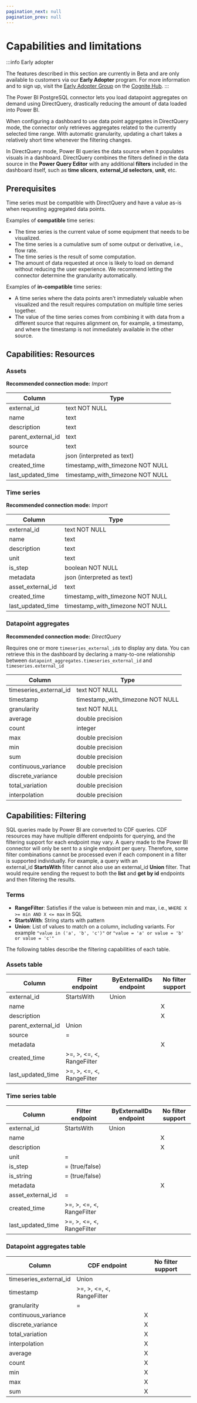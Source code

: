 ```yaml
---
pagination_next: null
pagination_prev: null
---
```


# Capabilities and limitations

:::info Early adopter

The features described in this section are currently in Beta and are only available to customers via our **Early Adopter** program. For more information and to sign up, visit the [Early Adopter Group](https://hub.cognite.com/groups) on the [Cognite Hub](https://hub.cognite.com).
:::

<!-- Notes about contents on this page

1. Reiterate purpose of the connector (DQ/datapoint aggregates)
2. "primary goal is to support aggregates"

3. Assumptions that need to be fulfilled to use aggregates

4. Resources (columns exposed by each resource)

5. Filtering capabilities by resource (and why some things don't work?)

6. Pushdown filter support as table

7. Join queries - We don't support them. Use data modeling to link data instead -->

The Power BI PostgreSQL connector lets you load datapoint aggregates on demand using DirectQuery, drastically reducing the amount of data loaded into Power BI.

When configuring a dashboard to use data point aggregates in DirectQuery mode, the connector only retrieves aggregates related to the currently selected time range. With automatic granularity, updating a chart takes a relatively short time whenever the filtering changes.

In DirectQuery mode, Power BI queries the data source when it populates visuals in a dashboard. DirectQuery combines the filters defined in the data source in the **Power Query Editor** with any additional **filters** included in the dashboard itself, such as **time slicers**, **external_id selectors**, **unit**, etc.

## Prerequisites

<!-- 3. Assumptions that need to be fulfilled to use aggregates -->

<!--
In order for timeseries to provide value in DirectQuery, the "valuable" information must be easily available through the aggregate endpoint itself -->

Time series must be compatible with DirectQuery and have a value as-is when requesting aggregated data points.

Examples of **compatible** time series:

- The time series is the current value of some equipment that needs to be visualized.
- The time series is a cumulative sum of some output or derivative, i.e., flow rate.
- The time series is the result of some computation.
- The amount of data requested at once is likely to load on demand without reducing the user experience. We recommend letting the connector determine the granularity automatically.

Examples of **in-compatible** time series:

- A time series where the data points aren't immediately valuable when visualized and the result requires computation on multiple time series together.
- The value of the time series comes from combining it with data from a different source that requires alignment on, for example, a timestamp, and where the timestamp is not immediately available in the other source.

## Capabilities: Resources

### Assets

**Recommended connection mode:** _Import_

| Column             | Type                             |
| ------------------ | -------------------------------- |
| external_id        | text NOT NULL                    |
| name               | text                             |
| description        | text                             |
| parent_external_id | text                             |
| source             | text                             |
| metadata           | json (interpreted as text)       |
| created_time       | timestamp_with_timezone NOT NULL |
| last_updated_time  | timestamp_with_timezone NOT NULL |

### Time series

**Recommended connection mode:** _Import_

| Column            | Type                             |
| ----------------- | -------------------------------- |
| external_id       | text NOT NULL                    |
| name              | text                             |
| description       | text                             |
| unit              | text                             |
| is_step           | boolean NOT NULL                 |
| metadata          | json (interpreted as text)       |
| asset_external_id | text                             |
| created_time      | timestamp_with_timezone NOT NULL |
| last_updated_time | timestamp_with_timezone NOT NULL |

### Datapoint aggregates

**Recommended connection mode:** _DirectQuery_

Requires one or more `timeseries_external_id`s to display any data. You can retrieve this in the dashboard by declaring a many-to-one relationship between `datapoint_aggregates.timeseries_external_id` and `timeseries.external_id`

| Column                 | Type                             |
| ---------------------- | -------------------------------- |
| timeseries_external_id | text NOT NULL                    |
| timestamp              | timestamp_with_timezone NOT NULL |
| granularity            | text NOT NULL                    |
| average                | double precision                 |
| count                  | integer                          |
| max                    | double precision                 |
| min                    | double precision                 |
| sum                    | double precision                 |
| continuous_variance    | double precision                 |
| discrete_variance      | double precision                 |
| total_variation        | double precision                 |
| interpolation          | double precision                 |

## Capabilities: Filtering

<!--
### Example
- timestamp: (ge/gt/le/lt), IN(start_time, end_time)
- timeseries_external_id:
  - StartsWith: strpos("pattern", 1)
  - IN("a", "b", "c")
  - Union: WHERE tseid = "a" OR tseid = "b" OR tseid = "c"
- granularity
  - single equals expression, we do not support multiple granularities in a single query: WHERE granularity = "1d" -->

SQL queries made by Power BI are converted to CDF queries. CDF resources may have multiple different endpoints for querying, and the filtering support for each endpoint may vary. A query made to the Power BI connector will only be sent to a single endpoint per query. Therefore, some filter combinations cannot be processed even if each component in a filter is supported individually. For example, a query with an external_id **StartsWith** filter cannot also use an external_id **Union** filter. That would require sending the request to both the **list** and **get by id** endpoints and then filtering the results.

### Terms

- **RangeFilter**: Satisfies if the value is between min and max, i.e., `WHERE X >= min AND X <= max` in SQL
- **StartsWith**: String starts with pattern
- **Union**: List of values to match on a column, including variants.
  For example `"value in ('a', 'b', 'c')"` or `"value = 'a' or value = 'b' or value = 'c'"`

The following tables describe the filtering capabilities of each table.

### Assets table

| Column             | Filter endpoint           | ByExternalIDs endpoint | No filter support |
| ------------------ | ------------------------- | ---------------------- | ----------------- |
| external_id        | StartsWith                | Union                  |                   |
| name               |                           |                        | X                 |
| description        |                           |                        | X                 |
| parent_external_id | Union                     |                        |                   |
| source             | =                         |                        |                   |
| metadata           |                           |                        | X                 |
| created_time       | >=, >, <=, <, RangeFilter |                        |                   |
| last_updated_time  | >=, >, <=, <, RangeFilter |                        |                   |

### Time series table

| Column            | Filter endpoint           | ByExternalIDs endpoint | No filter support |
| ----------------- | ------------------------- | ---------------------- | ----------------- |
| external_id       | StartsWith                | Union                  |                   |
| name              |                           |                        | X                 |
| description       |                           |                        | X                 |
| unit              | =                         |                        |                   |
| is_step           | = (true/false)            |                        |                   |
| is_string         | = (true/false)            |                        |                   |
| metadata          |                           |                        | X                 |
| asset_external_id | =                         |                        |                   |
| created_time      | >=, >, <=, <, RangeFilter |                        |                   |
| last_updated_time | >=, >, <=, <, RangeFilter |                        |                   |

### Datapoint aggregates table

| Column                 | CDF endpoint              | No filter support |
| ---------------------- | ------------------------- | ----------------- |
| timeseries_external_id | Union                     |                   |
| timestamp              | >=, >, <=, <, RangeFilter |                   |
| granularity            | =                         |                   |
| continuous_variance    |                           | X                 |
| discrete_variance      |                           | X                 |
| total_variation        |                           | X                 |
| interpolation          |                           | X                 |
| average                |                           | X                 |
| count                  |                           | X                 |
| min                    |                           | X                 |
| max                    |                           | X                 |
| sum                    |                           | X                 |
